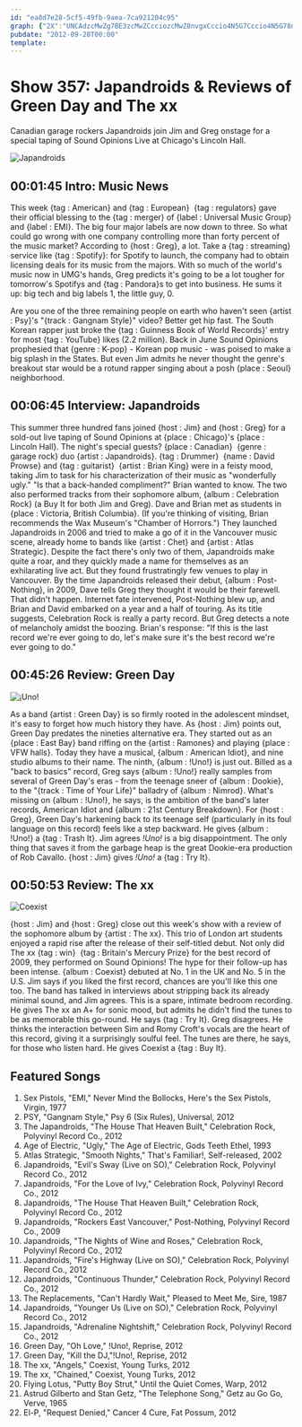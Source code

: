 ```yaml
---
id: "ea8d7e28-5cf5-49fb-9aea-7ca921204c95"
graph: {"2X":"UNCAdzcMwZg7BE3zcMwZCcciozcMwZ8nvgxCccio4N5G7Cccio4N5G78nvgxZDuMCsHQrz7vhvgsHQrzRnFwNd0ueqLyMRed0ueqLyMReaYjC4Vh1KtaYjC4","B9":"MOJ5zMQL0EKAAd4MQL0EBJK8Kl82nDBJK8KKAAd4FGbCOKAAd4KAAd4pKUIfJ2OdeKAAd4KAAd4qRe8TKAAd4Q03osBMNqgQ03os3jrd1qRe8T","23Q":"9xlmMHBvVfHBvVfnZkdHP3QOVnZkdH9xlmMBQsAM0za4ZWuN2HBHm1GBQsAM","2CT":"97qipBHm1Gl9mKTlNWvWBLcHDlNWvWfsVEVlNWvWBLcHDl9mKT97qipfsVEV"}
pubdate: "2012-09-28T00:00"
template: 
---
```






# Show 357: Japandroids & Reviews of Green Day and The xx

Canadian garage rockers Japandroids join Jim and Greg onstage for a special taping of Sound Opinions Live at Chicago's Lincoln Hall.

![Japandroids](https://static.soundopinions.org/images/2012/japandroids.jpg)



## 00:01:45 Intro: Music News

This week {tag : American} and {tag : European}  {tag : regulators} gave their official blessing to the {tag : merger} of {label : Universal Music Group} and {label : EMI}. The big four major labels are now down to three. So what could go wrong with one company controlling more than forty percent of the music market? According to {host : Greg}, a lot. Take a {tag : streaming} service like {tag : Spotify}: for Spotify to launch, the company had to obtain licensing deals for its music from the majors. With so much of the world's music now in UMG's hands, Greg predicts it's going to be a lot tougher for tomorrow's Spotifys and {tag : Pandora}s to get into business. He sums it up: big tech and big labels 1, the little guy, 0.

Are you one of the three remaining people on earth who haven't seen {artist : Psy}'s "{track : Gangnam Style}" video? Better get hip fast. The South Korean rapper just broke the {tag : Guinness Book of World Records}' entry for most {tag : YouTube} likes (2.2 million). Back in June Sound Opinions prophesied that {genre : K-pop} - Korean pop music - was poised to make a big splash in the States. But even Jim admits he never thought the genre's breakout star would be a rotund rapper singing about a posh {place : Seoul} neighborhood.



## 00:06:45 Interview: Japandroids

This summer three hundred fans joined {host : Jim} and {host : Greg} for a sold-out live taping of Sound Opinions at {place : Chicago}'s {place : Lincoln Hall}. The night's special guests? {place : Canadian}  {genre : garage rock} duo {artist : Japandroids}. {tag : Drummer}  {name : David Prowse} and {tag : guitarist}  {artist : Brian King} were in a feisty mood, taking Jim to task for his characterization of their music as "wonderfully ugly." "Is that a back-handed compliment?" Brian wanted to know. The two also performed tracks from their sophomore album, {album : Celebration Rock} (a Buy It for both Jim and Greg). Dave and Brian met as students in {place : Victoria, British Columbia}. (If you're thinking of visiting, Brian recommends the Wax Museum's "Chamber of Horrors.") They launched Japandroids in 2006 and tried to make a go of it in the Vancouver music scene, already home to bands like {artist : Chet} and {artist : Atlas Strategic}. Despite the fact there's only two of them, Japandroids make quite a roar, and they quickly made a name for themselves as an exhilarating live act. But they found frustratingly few venues to play in Vancouver. By the time Japandroids released their debut, {album : Post-Nothing}, in 2009, Dave tells Greg they thought it would be their farewell. That didn't happen. Internet fate intervened, Post-Nothing blew up, and Brian and David embarked on a year and a half of touring. As its title suggests, Celebration Rock is really a party record. But Greg detects a note of melancholy amidst the boozing. Brian's response: "If this is the last record we're ever going to do, let's make sure it's the best record we're ever going to do."



## 00:45:26 Review: Green Day

![¡Uno!](https://static.soundopinions.org/assets/357/23Q0.jpg)

As a band {artist : Green Day} is so firmly rooted in the adolescent mindset, it's easy to forget how much history they have. As {host : Jim} points out, Green Day predates the nineties alternative era. They started out as an {place : East Bay} band riffing on the {artist : Ramones} and playing {place : VFW halls}. Today they have a musical, {album : American Idiot}, and nine studio albums to their name. The ninth, {album : !Uno!} is just out. Billed as a "back to basics" record, Greg says {album : !Uno!} really samples from several of Green Day's eras - from the teenage sneer of {album : Dookie}, to the "{track : Time of Your Life}" balladry of {album : Nimrod}. What's missing on {album : !Uno!}, he says, is the ambition of the band's later records, American Idiot and {album : 21st Century Breakdown}. For {host : Greg}, Green Day's harkening back to its teenage self (particularly in its foul language on this record) feels like a step backward. He gives {album : !Uno!} a {tag : Trash It}. Jim agrees *!Uno!* is a big disappointment. The only thing that saves it from the garbage heap is the great Dookie-era production of Rob Cavallo. {host : Jim} gives *!Uno!* a {tag : Try It}.



## 00:50:53 Review: The xx

![Coexist](https://static.soundopinions.org/assets/357/2CT0.jpg)

{host : Jim} and {host : Greg} close out this week's show with a review of the sophomore album by {artist : The xx}. This trio of London art students enjoyed a rapid rise after the release of their self-titled debut. Not only did The xx {tag : win}  {tag : Britain's Mercury Prize} for the best record of 2009, they performed on Sound Opinions! The hype for their follow-up has been intense. {album : Coexist} debuted at No. 1 in the UK and No. 5 in the U.S. Jim says if you liked the first record, chances are you'll like this one too. The band has talked in interviews about stripping back its already minimal sound, and Jim agrees. This is a spare, intimate bedroom recording. He gives The xx an A+ for sonic mood, but admits he didn't find the tunes to be as memorable this go-round. He says {tag : Try It}. Greg disagrees. He thinks the interaction between Sim and Romy Croft's vocals are the heart of this record, giving it a surprisingly soulful feel. The tunes are there, he says, for those who listen hard. He gives Coexist a {tag : Buy It}.



## Featured Songs

1. Sex Pistols, "EMI," Never Mind the Bollocks, Here's the Sex Pistols, Virgin, 1977
2. PSY, "Gangnam Style," Psy 6 (Six Rules), Universal, 2012
3. The Japandroids, "The House That Heaven Built," Celebration Rock, Polyvinyl Record Co., 2012
4. Age of Electric, "Ugly," The Age of Electric, Gods Teeth Ethel, 1993
5. Atlas Strategic, "Smooth Nights," That's Familiar!, Self-released, 2002
6. Japandroids, "Evil's Sway (Live on SO)," Celebration Rock, Polyvinyl Record Co., 2012
7. Japandroids, "For the Love of Ivy," Celebration Rock, Polyvinyl Record Co., 2012
8. Japandroids, "The House That Heaven Built," Celebration Rock, Polyvinyl Record Co., 2012
9. Japandroids, "Rockers East Vancouver," Post-Nothing, Polyvinyl Record Co., 2009
10. Japandroids, "The Nights of Wine and Roses," Celebration Rock, Polyvinyl Record Co., 2012
11. Japandroids, "Fire's Highway (Live on SO)," Celebration Rock, Polyvinyl Record Co., 2012
12. Japandroids, "Continuous Thunder," Celebration Rock, Polyvinyl Record Co., 2012
13. The Replacements, "Can't Hardly Wait," Pleased to Meet Me, Sire, 1987
14. Japandroids, "Younger Us (Live on SO)," Celebration Rock, Polyvinyl Record Co., 2012
15. Japandroids, "Adrenaline Nightshift," Celebration Rock, Polyvinyl Record Co., 2012
16. Green Day, "Oh Love," !Uno!, Reprise, 2012
17. Green Day, "Kill the DJ,"!Uno!, Reprise, 2012
18. The xx, "Angels," Coexist, Young Turks, 2012
19. The xx, "Chained," Coexist, Young Turks, 2012
20. Flying Lotus, "Putty Boy Strut," Until the Quiet Comes, Warp, 2012
21. Astrud Gilberto and Stan Getz, "The Telephone Song," Getz au Go Go, Verve, 1965
22. El-P, "Request Denied," Cancer 4 Cure, Fat Possum, 2012